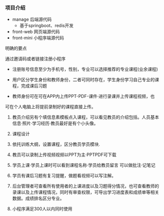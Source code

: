 ### 项目介绍

- manage 后端源代码
  - 基于springboot、redis开发
- front-web 网页端源代码
- front-mini 小程序端源代码





明确的要点

通过邀请码或者链接注册小程序

- 注册账号信息至少为手机号，性别，专业可以选择推荐的专业课程(业余课程)

- 用户区分学生身份和教师身份，二者可同时存在，学生身份学习自己专业的课程，完成课后习题

- 教师身份可在可在APP内上传PPT-PDF-课件·进行录课并上传课程视频，也

可在个人电脑上将提前录制好的课程直接上传。

1. 教员介绍另有个填信息素模板点入课程，可以看见教员的介绍包括。人员基本信息·照片·学习经历·教员最好是有个小头像。

2. 课程设计

3. 依托训练大纲，设置课程，区分教员学员模块.

4. 教员可以录制上传视频视频以PPT为主·PPTPDF可下载

5. 学员上课·学员上课时可以看到课程名称·学员给教员留言 可以做批注·记笔记

6. 学员有课后习题有复习提醒，做题看视频可以写注解。

7. 后台管理者可查看所有使用者的上课进度以及习题得分情况，也可查看教师的录课以及上传课程情况，同时有审查权限，可导出学习进度表和成绩单等相关数据。成绩排名区分专业。

8. 小程序满足300人以内同时使用